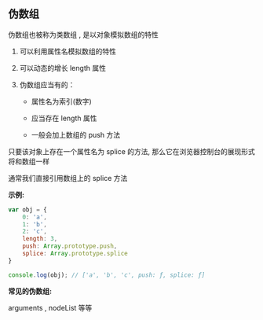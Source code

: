 ## 伪数组

伪数组也被称为类数组 , 是以对象模拟数组的特性

1. 可以利用属性名模拟数组的特性

2. 可以动态的增长 length 属性

3. 伪数组应当有的：

   - 属性名为索引(数字)

   - 应当存在 length 属性

   - 一般会加上数组的 push 方法



只要该对象上存在一个属性名为 splice 的方法, 那么它在浏览器控制台的展现形式将和数组一样

通常我们直接引用数组上的 splice 方法



**示例:**

```js
var obj = {
    0: 'a',
    1: 'b',
    2: 'c',
    length: 3,
    push: Array.prototype.push,
    splice: Array.prototype.splice
}

console.log(obj); // ['a', 'b', 'c', push: ƒ, splice: ƒ]
```





**常见的伪数组:**

arguments , nodeList 等等
